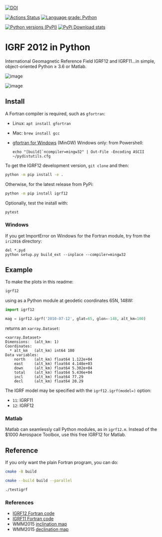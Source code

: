 [![DOI](https://zenodo.org/badge/33064474.svg)](https://zenodo.org/badge/latestdoi/33064474)

[![Actions Status](https://github.com/space-physics/igrf12/workflows/ci/badge.svg)](https://github.com/space-physics/igrf12/actions)
[![Language grade: Python](https://img.shields.io/lgtm/grade/python/g/space-physics/igrf12.svg?logo=lgtm&logoWidth=18)](https://lgtm.com/projects/g/space-physics/igrf12/context:python)

[![Python versions (PyPI)](https://img.shields.io/pypi/pyversions/igrf12.svg)](https://pypi.python.org/pypi/igrf12)
[![PyPi Download stats](http://pepy.tech/badge/igrf12)](http://pepy.tech/project/igrf12)

# IGRF 2012 in Python

International Geomagnetic Reference Field IGRF12 and IGRF11...in simple, object-oriented Python &ge; 3.6 or Matlab.

![image](tests/incldecl.png)

![image](tests/vectors.png)

## Install

A Fortran compiler is required, such as `gfortran`:

* Linux: `apt install gfortran`
* Mac: `brew install gcc`
* [gfortran for Windows](https://www.scivision.dev/windows-gcc-gfortran-cmake-make-install/) (MinGW)
   Windows only: from Powershell:

   ```posh
   echo "[build]`ncompiler=mingw32" | Out-File -Encoding ASCII ~/pydistutils.cfg
   ```

To get the IGRF12 development version, `git clone` and then:
```sh
python -m pip install -e .
```

Otherwise, for the latest release from PyPi:
```sh
python -m pip install igrf12
```

Optionally, test the install with:
```sh
pytest
```

### Windows
If you get ImportError on Windows for the Fortran module, try from the `iri2016` directory:

```posh
del *.pyd
python setup.py build_ext --inplace --compiler=mingw32
```


## Example
To make the plots in this readme:
```sh
igrf12
```

using as a Python module at geodetic coordinates 65N, 148W:
```python
import igrf12

mag = igrf12.igrf('2010-07-12', glat=65, glon=-148, alt_km=100)
```
returns an `xarray.Dataset`:
```
<xarray.Dataset>
Dimensions:  (alt_km: 1)
Coordinates:
  * alt_km   (alt_km) int64 100
Data variables:
    north    (alt_km) float64 1.122e+04
    east     (alt_km) float64 4.148e+03
    down     (alt_km) float64 5.302e+04
    total    (alt_km) float64 5.436e+04
    incl     (alt_km) float64 77.29
    decl     (alt_km) float64 20.29
```

The IGRF model may be specified with the `igrf12.igrf(model=)` option:
* `11`: IGRF11
* `12`: IGRF12

### Matlab
Matlab can seamlessly call Python modules, as in `igrf12.m`.
Instead of the $1000 Aerospace Toolbox, use this free IGRF12 for Matlab.

## Reference

If you only want the plain Fortran program, you can do:

```sh
cmake -B build

cmake --build build --parallel

./testigrf
```

### References

-   [IGRF12 Fortran code](http://www.ngdc.noaa.gov/IAGA/vmod/igrf12.f)
-   [IGRF11 Fortran code](http://www.ngdc.noaa.gov/IAGA/vmod/igrf11.f)
-   WMM2015 [inclination map](https://www.ngdc.noaa.gov/geomag/WMM/data/WMM2015/WMM2015_I_MERC.pdf)
-   WMM2015 [declination map](https://www.ngdc.noaa.gov/geomag/WMM/data/WMM2015/WMM2015_D_MERC.pdf)
